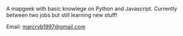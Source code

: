 A mapgeek with basic knowlege on Python and Javascript.
Currently between two jobs but still learning new stuff!

Email: marcrvb1997@gmail.com
